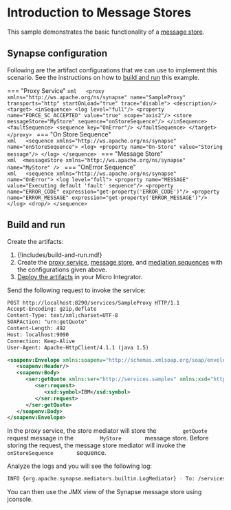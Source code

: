 # Introduction to Message Stores
This sample demonstrates the basic functionality of a [message store]({{base_path}}/reference/synapse-properties/about-message-stores-processors).

## Synapse configuration

Following are the artifact configurations that we can use to implement this scenario. See the instructions on how to [build and run](#build-and-run) this example.

=== "Proxy Service"
    ```xml  
    <proxy xmlns="http://ws.apache.org/ns/synapse" name="SampleProxy" transports="http" startOnLoad="true" trace="disable">
        <description/>
        <target>
            <inSequence>
                <log level="full"/>
                <property name="FORCE_SC_ACCEPTED" value="true" scope="axis2"/>
                <store messageStore="MyStore" sequence="onStoreSequence"/>
            </inSequence>
            <faultSequence>
                <sequence key="OnError"/>
            </faultSequence>
        </target>
    </proxy>
    ```
=== "On Store Sequence"    
    ```xml  
    <sequence xmlns="http://ws.apache.org/ns/synapse" name="onStoreSequence">
        <log>
            <property name="On-Store" value="Storing message"/>
        </log>
    </sequence>
    ```
=== "Message Store"    
    ```xml 
    <messageStore xmlns="http://ws.apache.org/ns/synapse" name="MyStore" />
    ```
=== "OnError Sequence"    
    ```xml  
    <sequence xmlns="http://ws.apache.org/ns/synapse" name="OnError">
        <log level="full">
            <property name="MESSAGE" value="Executing default 'fault' sequence"/>
            <property name="ERROR_CODE" expression="get-property('ERROR_CODE')"/>
            <property name="ERROR_MESSAGE" expression="get-property('ERROR_MESSAGE')"/>
        </log>
        <drop/>
    </sequence>
    ```

## Build and run

Create the artifacts:

1. {!includes/build-and-run.md!}
2. Create the [proxy service]({{base_path}}/develop/creating-artifacts/creating-a-proxy-service), [message store]({{base_path}}/develop/creating-artifacts/creating-a-message-store), and [mediation sequences]({{base_path}}/develop/creating-artifacts/creating-reusable-sequences) with the configurations given above.
3. [Deploy the artifacts]({{base_path}}/develop/deploy-artifacts) in your Micro Integrator.

Send the following request to invoke the service:

```xml
POST http://localhost:8290/services/SampleProxy HTTP/1.1
Accept-Encoding: gzip,deflate
Content-Type: text/xml;charset=UTF-8
SOAPAction: "urn:getQuote"
Content-Length: 492
Host: localhost:9090
Connection: Keep-Alive
User-Agent: Apache-HttpClient/4.1.1 (java 1.5)

<soapenv:Envelope xmlns:soapenv="http://schemas.xmlsoap.org/soap/envelope/" xmlns:ser="http://services.samples" xmlns:xsd="http://services.samples/xsd">
   <soapenv:Header/>
   <soapenv:Body>
      <ser:getQuote xmlns:ser="http://services.samples" xmlns:xsd="http://services.samples/xsd">
         <ser:request>
            <xsd:symbol>IBM</xsd:symbol>
         </ser:request>
      </ser:getQuote>
   </soapenv:Body>
</soapenv:Envelope>
```

In the proxy service, the store mediator will store the
`         getQuote        ` request message in the
`         MyStore        ` message store. Before storing the request,
the message store mediator will invoke the
`         onStoreSequence        ` sequence.

Analyze the logs and you will see the following log:

```bash
INFO {org.apache.synapse.mediators.builtin.LogMediator} - To: /services/SampleProxy, WSAction: urn:getQuote, SOAPAction: urn:getQuote, MessageID: urn:uuid:ab78ee5d-f5ed-4346-a0ea-1beb2e6c0b1d, Direction: request, On-Store = Storing message
```

You can then use the JMX view of the Synapse message store using
jconsole.
